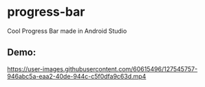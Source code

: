 # progress-bar
Cool Progress Bar made in Android Studio

## Demo:

https://user-images.githubusercontent.com/60615496/127545757-946abc5a-eaa2-40de-944c-c5f0dfa9c63d.mp4

